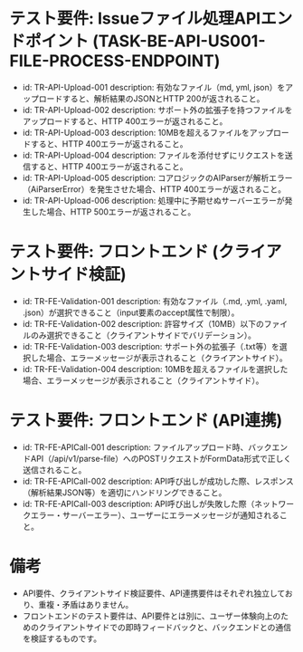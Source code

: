 # テスト要件: Issueファイル処理APIエンドポイント (TASK-BE-API-US001-FILE-PROCESS-ENDPOINT)

- id: TR-API-Upload-001
  description: 有効なファイル（md, yml, json）をアップロードすると、解析結果のJSONとHTTP 200が返されること。
- id: TR-API-Upload-002
  description: サポート外の拡張子を持つファイルをアップロードすると、HTTP 400エラーが返されること。
- id: TR-API-Upload-003
  description: 10MBを超えるファイルをアップロードすると、HTTP 400エラーが返されること。
- id: TR-API-Upload-004
  description: ファイルを添付せずにリクエストを送信すると、HTTP 400エラーが返されること。
- id: TR-API-Upload-005
  description: コアロジックのAIParserが解析エラー（AiParserError）を発生させた場合、HTTP 400エラーが返されること。
- id: TR-API-Upload-006
  description: 処理中に予期せぬサーバーエラーが発生した場合、HTTP 500エラーが返されること。

# テスト要件: フロントエンド (クライアントサイド検証)
- id: TR-FE-Validation-001
  description: 有効なファイル（.md, .yml, .yaml, .json）が選択できること（input要素のaccept属性で制限）。
- id: TR-FE-Validation-002
  description: 許容サイズ（10MB）以下のファイルのみ選択できること（クライアントサイドでバリデーション）。
- id: TR-FE-Validation-003
  description: サポート外の拡張子（.txt等）を選択した場合、エラーメッセージが表示されること（クライアントサイド）。
- id: TR-FE-Validation-004
  description: 10MBを超えるファイルを選択した場合、エラーメッセージが表示されること（クライアントサイド）。

# テスト要件: フロントエンド (API連携)
- id: TR-FE-APICall-001
  description: ファイルアップロード時、バックエンドAPI（/api/v1/parse-file）へのPOSTリクエストがFormData形式で正しく送信されること。
- id: TR-FE-APICall-002
  description: API呼び出しが成功した際、レスポンス（解析結果JSON等）を適切にハンドリングできること。
- id: TR-FE-APICall-003
  description: API呼び出しが失敗した際（ネットワークエラー・サーバーエラー）、ユーザーにエラーメッセージが通知されること。

# 備考
- API要件、クライアントサイド検証要件、API連携要件はそれぞれ独立しており、重複・矛盾はありません。
- フロントエンドのテスト要件は、API要件とは別に、ユーザー体験向上のためのクライアントサイドでの即時フィードバックと、バックエンドとの通信を検証するものです。

